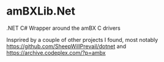 # amBXLib.Net
.NET C# Wrapper around the amBX C drivers

Insprired by a couple of other projects I found, most notably https://github.com/SheepWillPrevail/dotnet and https://archive.codeplex.com/?p=ambx
